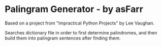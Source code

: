 # Palingram Generator - by asFarr

Based on a project from \"Impractical Python Projects\" by Lee Vaughan.


Searches dictionary file in order to first determine palindromes, 
and then build them into palingram sentences after finding them.
